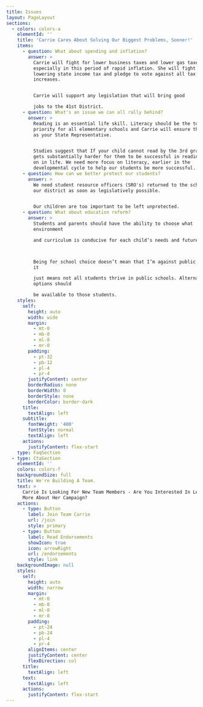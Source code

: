 ```yaml
---
title: Issues
layout: PageLayout
sections:
  - colors: colors-a
    elementId: ''
    title: 'Carrie Cares About Solving Our Biggest Problems, Sooner!'
    items:
      - question: What about spending and inflation?
        answer: >
          Carrie will fight for lower business taxes and lower gas taxes -
          especially in this period of rapid inflation. She will fight for
          lowering state income tax and pledge to vote against all tax
          increases.


          Carrie will support any legislation that will bring good

          jobs to the 41st District.
      - question: What's an issue we can all rally behind?
        answer: >
          Reading is an essential life skill. Literacy should be the top
          priority for all elementary schools and Carrie will ensure that it is
          as your State Representative. 


          Studies suggest that If your child cannot read by the 3rd grade, it
          gets substantially harder for them to be successful in reading later
          on in life. We need more focus on literacy, earlier in the
          developmental cycle to help our students be more successful.
      - question: How can we better protect our students?
        answer: >
          We need student resource officers (SRO's) returned to the schools in
          our district as soon as legislatively possible.


          Our children are too important to be left unprotected.
      - question: What about education reform?
        answer: >
          Students and parents should have the ability to choose what
          environment

          and curriculum is conducive for each child’s needs and future goals.



          Being for school choice doesn’t mean that I’m against public schools,
          it

          just means not all students thrive in public schools. Alternative
          options should

          be available to those students.
    styles:
      self:
        height: auto
        width: wide
        margin:
          - mt-0
          - mb-0
          - ml-0
          - mr-0
        padding:
          - pt-32
          - pb-12
          - pl-4
          - pr-4
        justifyContent: center
        borderRadius: none
        borderWidth: 0
        borderStyle: none
        borderColor: border-dark
      title:
        textAlign: left
      subtitle:
        fontWeight: '400'
        fontStyle: normal
        textAlign: left
      actions:
        justifyContent: flex-start
    type: FaqSection
  - type: CtaSection
    elementId: ''
    colors: colors-f
    backgroundSize: full
    title: We're Building A Team.
    text: >
      Carrie Is Looking For New Team Members - Are You Interested In Learning
      More About Her Campaign?
    actions:
      - type: Button
        label: Join Team Carrie
        url: /join
        style: primary
      - type: Button
        label: Read Endorsements
        showIcon: true
        icon: arrowRight
        url: /endorsements
        style: link
    backgroundImage: null
    styles:
      self:
        height: auto
        width: narrow
        margin:
          - mt-0
          - mb-0
          - ml-0
          - mr-0
        padding:
          - pt-24
          - pb-24
          - pl-4
          - pr-4
        alignItems: center
        justifyContent: center
        flexDirection: col
      title:
        textAlign: left
      text:
        textAlign: left
      actions:
        justifyContent: flex-start
---
```

